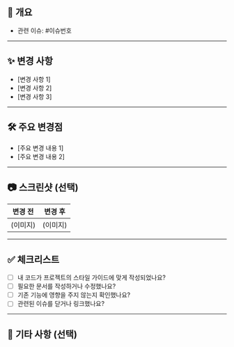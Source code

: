 ## 📌 개요
<!-- PR의 목적과 관련된 이슈 번호를 명확히 작성해주세요. -->
- 관련 이슈: #이슈번호

---

## ✨ 변경 사항
<!-- 이번 PR에서 변경된 사항을 간략히 설명해주세요. -->
- [변경 사항 1]
- [변경 사항 2]
- [변경 사항 3]

---

## 🛠 주요 변경점
<!-- 코드 변경에서 특히 주목해야 할 주요 부분을 설명해주세요. -->
- [주요 변경 내용 1]
- [주요 변경 내용 2]

---

## 📷 스크린샷 (선택)
<!-- UI 관련 변경 사항이 있다면 스크린샷을 첨부해주세요. -->
| 변경 전 | 변경 후 |
|---------|---------|
| (이미지) | (이미지) |

---

## ✅ 체크리스트
<!-- PR을 제출하기 전에 아래 항목을 확인해주세요. -->
- [ ] 내 코드가 프로젝트의 스타일 가이드에 맞게 작성되었나요?
- [ ] 필요한 문서를 작성하거나 수정했나요?
- [ ] 기존 기능에 영향을 주지 않는지 확인했나요?
- [ ] 관련된 이슈를 닫거나 링크했나요?

---

## 💬 기타 사항 (선택)
<!-- 리뷰어가 참고해야 할 추가적인 사항이 있다면 작성해주세요. -->
